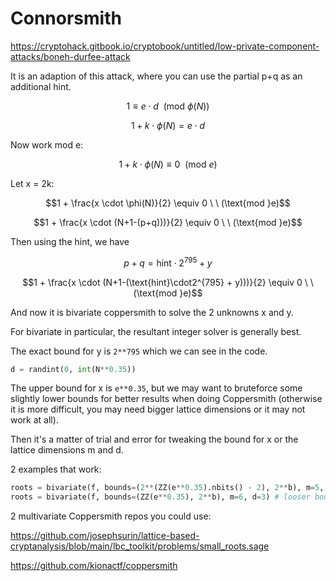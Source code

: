 # Connorsmith

<https://cryptohack.gitbook.io/cryptobook/untitled/low-private-component-attacks/boneh-durfee-attack>

It is an adaption of this attack, where you can use the partial p+q as an additional hint.

$$1 \equiv e \cdot d \ \ (\text{mod } \phi(N))$$

$$1 + k \cdot \phi(N) = e \cdot d$$

Now work mod e:

$$1 + k \cdot \phi(N) \equiv 0 \ \ (\text{mod }e)$$

Let x = 2k:

$$1 + \frac{x \cdot \phi(N)}{2} \equiv 0 \ \ (\text{mod }e)$$

$$1 + \frac{x \cdot (N+1-(p+q)))}{2} \equiv 0 \ \ (\text{mod }e)$$

Then using the hint, we have

$$p+q = \text{hint}\cdot2^{795} + y$$

$$1 + \frac{x \cdot (N+1-(\text{hint}\cdot2^{795} + y)))}{2} \equiv 0 \ \ (\text{mod }e)$$

And now it is bivariate coppersmith to solve the 2 unknowns x and y.

For bivariate in particular, the resultant integer solver is generally best.

The exact bound for y is `2**795` which we can see in the code.

```python
d = randint(0, int(N**0.35))
```

The upper bound for x is `e**0.35`, but we may want to bruteforce some slightly lower bounds for better results when doing Coppersmith (otherwise it is more difficult, you may need bigger lattice dimensions or it may not work at all).

Then it's a matter of trial and error for tweaking the bound for x or the lattice dimensions m and d.

2 examples that work:

```python
roots = bivariate(f, bounds=(2**(ZZ(e**0.35).nbits() - 2), 2**b), m=5, d=3) # tighter bound for x and lower m
roots = bivariate(f, bounds=(ZZ(e**0.35), 2**b), m=6, d=3) # looser bound for x but bigger m
```

2 multivariate Coppersmith repos you could use:

<https://github.com/josephsurin/lattice-based-cryptanalysis/blob/main/lbc_toolkit/problems/small_roots.sage>

<https://github.com/kionactf/coppersmith>
